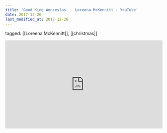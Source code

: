 ```yaml
---
title: 'Good King Wenceslas    Loreena McKennitt - YouTube'
date: 2017-12-26
last_modified_at: 2017-12-26
---
```

tagged: [[Loreena McKennitt]], [[christmas]]
<iframe allow="accelerometer; autoplay; clipboard-write; encrypted-media; gyroscope; picture-in-picture" allowfullscreen="" frameborder="0" height="281" id="youtube_iframe" src="https://www.youtube.com/embed/ElO6auK1GYw?feature=oembed&amp;enablejsapi=1&amp;origin=https://safe.txmblr.com&amp;wmode=opaque" width="500"></iframe>
